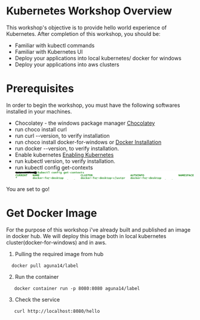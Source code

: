 Kubernetes Workshop Overview
============================

This workshop's objective is to provide hello world experience of Kubernetes. After completion of this workshop, you should be:

- Familiar with kubectl commands
- Familiar with Kubernetes UI
- Deploy your applications into local kubernetes/ docker for windows
- Deploy your applications into aws clusters

Prerequisites
=============

In order to begin the workshop, you must have the following softwares installed in your machines.
- Chocolatey - the windows package manager [Chocolatey](https://chocolatey.org/install)
- run choco install curl
- run curl --version, to verify installation
- run choco install docker-for-windows or [Docker Installation](https://docs.docker.com/docker-for-windows/install/)
- run docker --version, to verify installation.
- Enable kubernetes [Enabling Kubernetes](https://docs.docker.com/docker-for-windows/#kubernetes)
- run kubectl version, to verify installation.
- run kubectl config get-contexts
![getcontextresult](images/getcontext.PNG)

You are set to go!

Get Docker Image
================
For the purpose of this workshop i've already built and published an image in docker hub. We will deploy this image both in local kubernetes cluster(docker-for-windows) and in aws.
1. Pulling the required image from hub
 ```
   docker pull aguna14/label
 ```
2. Run the container
```
   docker container run -p 8080:8080 aguna14/label
```
3. Check the service
```
   curl http://localhost:8080/hello
```


